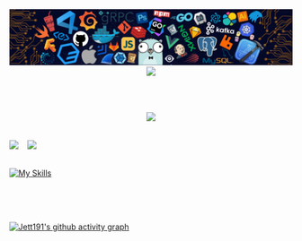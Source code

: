 <img src="src/header_.png">

</br>
<div align="center">
<span>  </span>
<img src="https://readme-typing-svg.demolab.com/?lines=Here+is+Jett191+😆&size=34&duration=3000&center=true&pause=1000&repeat=false&color=F4606C">
<span>  </span>
</div>

</br></br>

<div align="center">
<span>  </span>
<img height="200px"  src="https://github-readme-stats.vercel.app/api?username=jett191&show_icons=true&theme=react&rank_icon=github&hide_border=true" />

<span> </span>
</div>

</br>

<div align="left">
<span>  </span>
<img height="190px" src="https://streak-stats.demolab.com/?user=jett191&theme=dark&hide_border=true" /><span> &nbsp&nbsp </span>
<img height="190px"src="https://github-readme-stats.vercel.app/api/top-langs/?username=anuraghazra&layout=compact&theme=tokyonight&hide_border=true" />
<span>  </span>
<div>

</br>

[![My Skills](https://skillicons.dev/icons?i=js,react,html,css,git,vscode&theme=dark)](https://skillicons.dev)
  
</br></br></br>

[![Jett191's github activity graph](https://github-readme-activity-graph.vercel.app/graph?username=Jett191&theme=react)](https://github.com/ashutosh00710/github-readme-activity-graph)
